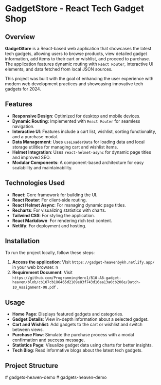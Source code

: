 # GadgetStore - React Tech Gadget Shop

## Overview
**GadgetStore** is a React-based web application that showcases the latest tech gadgets, allowing users to browse products, view detailed gadget information, add items to their cart or wishlist, and proceed to purchase. The application features dynamic routing with `React Router`, interactive UI elements, and data fetched from local JSON sources. 

This project was built with the goal of enhancing the user experience with modern web development practices and showcasing innovative tech gadgets for 2024.

## Features
- **Responsive Design**: Optimized for desktop and mobile devices.
- **Dynamic Routing**: Implemented with `React Router` for seamless navigation.
- **Interactive UI**: Features include a cart list, wishlist, sorting functionality, and a purchase modal.
- **Data Management**: Uses `useLoaderData` for loading data and local storage utilities for managing cart and wishlist items.
- **Helmet Integration**: Uses `react-helmet-async` for dynamic page titles and improved SEO.
- **Modular Components**: A component-based architecture for easy scalability and maintainability.

## Technologies Used
- **React**: Core framework for building the UI.
- **React Router**: For client-side routing.
- **React Helmet Async**: For managing dynamic page titles.
- **Recharts**: For visualizing statistics with charts.
- **Tailwind CSS**: For styling the application.
- **React Markdown**: For rendering rich text content.
- **Netlify**: For deployment and hosting.

## Installation
To run the project locally, follow these steps:


1. **Access the application**:
    Visit `https://gadget-heavenbykh.netlify.app/` in your web browser.
n
2. **Requirement Document**:
    Visit `https://github.com/ProgrammingHero1/B10-A8-gadget-heaven/blob/cb107cb186465d2189e83f743d16aa13a0cb206e/Batch-10_Assignment-08.pdf` .    

## Usage
- **Home Page**: Displays featured gadgets and categories.
- **Gadget Details**: View in-depth information about a selected gadget.
- **Cart and Wishlist**: Add gadgets to the cart or wishlist and switch between views.
- **Purchase Flow**: Simulate the purchase process with a modal confirmation and success message.
- **Statistics Page**: Visualize gadget data using charts for better insights.
- **Tech Blog**: Read informative blogs about the latest tech gadgets.

## Project Structure
#   g a d g e t s - h e a v e n - d e m o 
 
 #   g a d g e t s - h e a v e n - d e m o 
 
 
